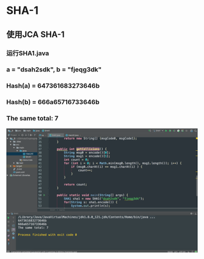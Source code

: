 # SHA-1
## 使用JCA SHA-1
### 运行SHA1.java
### a = "dsah2sdk", b = "fjeqg3dk"
### Hash(a) = 647361683273646b
### Hash(b) = 666a65716733646b
### The same total: 7

![](img/0.png)